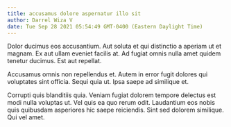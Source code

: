 ```yaml
---
title: accusamus dolore aspernatur illo sit
author: Darrel Wiza V
date: Tue Sep 28 2021 05:54:49 GMT-0400 (Eastern Daylight Time)
---
```

Dolor ducimus eos accusantium. Aut soluta et qui distinctio a aperiam ut et magnam. Ex aut ullam eveniet facilis at. Ad fugiat omnis nulla amet quidem tenetur ducimus. Est aut repellat.

 Accusamus omnis non repellendus et. Autem in error fugit dolores qui voluptates sint officia. Sequi quia ut. Ipsa saepe ad similique et.

 Corrupti quis blanditiis quia. Veniam fugiat dolorem tempore delectus est modi nulla voluptas ut. Vel quis ea quo rerum odit. Laudantium eos nobis quis quibusdam asperiores hic saepe reiciendis. Sint sed dolorem similique. Qui vel amet.